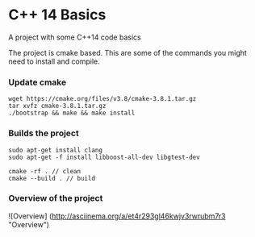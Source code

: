 # C++ 14 Basics #
A project with some C++14 code basics

The project is cmake based. 
This are some of the commands you might need to install and compile.  

### Update cmake
```
wget https://cmake.org/files/v3.8/cmake-3.8.1.tar.gz
tar xvfz cmake-3.8.1.tar.gz
./bootstrap && make && make install
```

### Builds the project
```
sudo apt-get install clang
sudo apt-get -f install libboost-all-dev libgtest-dev

cmake -rf . // clean
cmake --build . // build 
```
### Overview of the project
![Overview] (http://asciinema.org/a/et4r293gl46kwjv3rwrubm7r3 "Overview")
